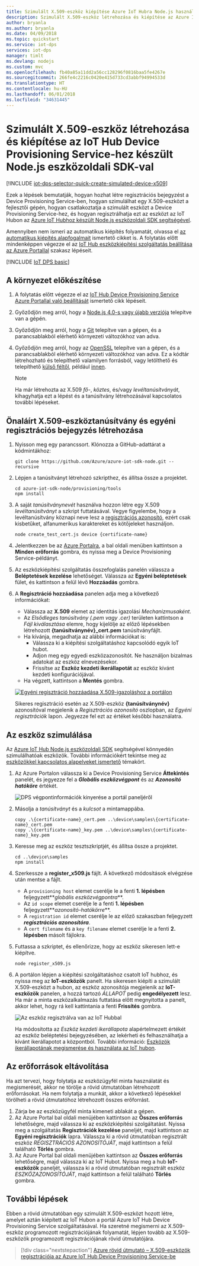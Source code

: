 ```yaml
---
title: Szimulált X.509-eszköz kiépítése Azure IoT Hubra Node.js használatával | Microsoft Docs
description: Szimulált X.509-eszköz létrehozása és kiépítése az Azure IoT Hub Device Provisioning Service-hez készült Node.js eszközoldali SDK-val
author: bryanla
ms.author: bryanla
ms.date: 04/09/2018
ms.topic: quickstart
ms.service: iot-dps
services: iot-dps
manager: timlt
ms.devlang: nodejs
ms.custom: mvc
ms.openlocfilehash: fb40a85a11dd2a56cc128296f0816baa5fe4267e
ms.sourcegitcommit: 266fe4c2216c0420e415d733cd3abbf94994533d
ms.translationtype: HT
ms.contentlocale: hu-HU
ms.lasthandoff: 06/01/2018
ms.locfileid: "34631445"
---
```

# <a name="create-and-provision-an-x509-simulated-device-using-nodejs-device-sdk-for-iot-hub-device-provisioning-service"></a>Szimulált X.509-eszköz létrehozása és kiépítése az IoT Hub Device Provisioning Service-hez készült Node.js eszközoldali SDK-val
[!INCLUDE [iot-dps-selector-quick-create-simulated-device-x509](../../includes/iot-dps-selector-quick-create-simulated-device-x509.md)]

Ezek a lépések bemutatják, hogyan hozhat létre regisztrációs bejegyzést a Device Provisioning Service-ben, hogyan szimulálhat egy X.509-eszközt a fejlesztői gépén, hogyan csatlakoztatja a szimulált eszközt a Device Provisioning Service-hez, és hogyan regisztrálhatja ezt az eszközt az IoT Hubon az [Azure IoT Hubhoz készült Node.js eszközoldali SDK segítségével](https://github.com/Azure/azure-iot-sdk-node).

Amennyiben nem ismeri az automatikus kiépítés folyamatát, olvassa el [az automatikus kiépítés alapfogalmait](concepts-auto-provisioning.md) ismertető cikket is. A folytatás előtt mindenképpen végezze el az [IoT Hub eszközkiépítési szolgáltatás beállítása az Azure Portallal](./quick-setup-auto-provision.md) szakasz lépéseit. 

[!INCLUDE [IoT DPS basic](../../includes/iot-dps-basic.md)]

## <a name="prepare-the-environment"></a>A környezet előkészítése 

1. A folytatás előtt végezze el az [IoT Hub Device Provisioning Service Azure Portallal való beállítását](./quick-setup-auto-provision.md) ismertető cikk lépéseit.

2. Győződjön meg arról, hogy a [Node.js 4.0-s vagy újabb verziója](https://nodejs.org) telepítve van a gépén.

3. Győződjön meg arról, hogy a [Git](https://git-scm.com/download/) telepítve van a gépen, és a parancsablakból elérhető környezeti változókhoz van adva. 

4. Győződjön meg arról, hogy az [OpenSSL](https://www.openssl.org/) telepítve van a gépen, és a parancsablakból elérhető környezeti változókhoz van adva. Ez a kódtár létrehozható és telepíthető valamilyen forrásból, vagy letölthető és telepíthető [külső féltől](https://wiki.openssl.org/index.php/Binaries), például [innen](https://sourceforge.net/projects/openssl/). 

    > [!NOTE]
    > Ha már létrehozta az X.509 _fő-_, _köztes_, és/vagy _levéltanúsítványát_, kihagyhatja ezt a lépést és a tanúsítvány létrehozásával kapcsolatos további lépéseket.
    >

## <a name="create-a-self-signed-x509-device-certificate-and-individual-enrollment-entry"></a>Önaláírt X.509-eszköztanúsítvány és egyéni regisztrációs bejegyzés létrehozása

1. Nyisson meg egy parancssort. Klónozza a GitHub-adattárat a kódmintákhoz:
    
    ```cmd/sh
    git clone https://github.com/Azure/azure-iot-sdk-node.git --recursive
    ```

2. Lépjen a tanúsítványt létrehozó szkripthez, és állítsa össze a projektet. 

    ```cmd/sh
    cd azure-iot-sdk-node/provisioning/tools
    npm install
    ```

3. A saját _tanúsítványnevét_ használva hozzon létre egy X.509 _levéltanúsítványt_ a szkript futtatásával. Vegye figyelembe, hogy a levéltanúsítvány köznapi neve lesz a [regisztrációs azonosító](https://docs.microsoft.com/azure/iot-dps/concepts-device#registration-id), ezért csak kisbetűket, alfanumerikus karaktereket és kötőjeleket használjon.

    ```cmd/sh
    node create_test_cert.js device {certificate-name}
    ```

4. Jelentkezzen be az [Azure Portalra](https://portal.azure.com), a bal oldali menüben kattintson a **Minden erőforrás** gombra, és nyissa meg a Device Provisioning Service-példányt.

5. Az eszközkiépítési szolgáltatás összefoglalás panelén válassza a **Beléptetések kezelése** lehetőséget. Válassza az **Egyéni beléptetések** fület, és kattintson a felül lévő **Hozzáadás** gombra. 

6. A **Regisztráció hozzáadása** panelen adja meg a következő információkat:
    - Válassza az **X.509** elemet az identitás igazolási *Mechanizmusaként*.
    - Az *Elsődleges tanúsítvány (.pem vagy .cer)* területen kattintson a *Fájl kiválasztása* elemre, hogy kijelölje az előző lépésekben létrehozott **{tanúsítványnév}_cert.pem** tanúsítványfájlt.  
    - Ha kívánja, megadhatja az alábbi információkat is:
      - Válassza ki a kiépítési szolgáltatáshoz kapcsolódó egyik IoT hubot.
      - Adjon meg egy egyedi eszközazonosítót. Ne használjon bizalmas adatokat az eszköz elnevezésekor. 
      - Frissítse az **Eszköz kezdeti ikerállapotát** az eszköz kívánt kezdeti konfigurációjával.
   - Ha végzett, kattintson a **Mentés** gombra. 

    [![Egyéni regisztráció hozzáadása X.509-igazoláshoz a portálon](./media/quick-create-simulated-device-x509-node/individual-enrollment.png)](./media/quick-create-simulated-device-x509-node/individual-enrollment.png#lightbox)

    Sikeres regisztráció esetén az X.509-eszköz **{tanúsítványnév}** azonosítóval megjelenik a *Regisztrációs azonosító* oszlopban, az *Egyéni regisztrációk* lapon. Jegyezze fel ezt az értéket későbbi használatra.

## <a name="simulate-the-device"></a>Az eszköz szimulálása

Az [Azure IoT Hub Node.js eszközoldali SDK](https://github.com/Azure/azure-iot-sdk-node) segítségével könnyedén szimulálhatóak eszközök. További információkért tekintse meg az [eszközökkel kapcsolatos alapelveket ismertető](https://docs.microsoft.com/azure/iot-dps/concepts-device) témakört.

1. Az Azure Portalon válassza ki a Device Provisioning Service **Áttekintés** panelét, és jegyezze fel a **_Globális eszközvégpont_** és az **_Azonosító hatóköre_** értékét.

    ![DPS végpontinformációk kinyerése a portál paneljéről](./media/quick-create-simulated-device-x509-node/extract-dps-endpoints.png) 

2. Másolja a _tanúsítványt_ és a _kulcsot_ a mintamappába.

    ```cmd/sh
    copy .\{certificate-name}_cert.pem ..\device\samples\{certificate-name}_cert.pem
    copy .\{certificate-name}_key.pem ..\device\samples\{certificate-name}_key.pem
    ```

3. Keresse meg az eszköz tesztszkriptjét, és állítsa össze a projektet. 

    ```cmd/sh
    cd ..\device\samples
    npm install
    ```

4. Szerkessze a **register\_x509.js** fájlt. A következő módosítások elvégzése után mentse a fájlt.
    - A `provisioning host` elemet cserélje le a fenti **1. lépésben** feljegyzett**_globális eszközvégpontra_**.
    - Az `id scope` elemet cserélje le a fenti **1. lépésben** feljegyzett**_azonosító-hatókörre_**. 
    - A `registration id` elemet cserélje le az előző szakaszban feljegyzett **_regisztrációs azonosítóra_**.
    - A `cert filename` és a `key filename` elemet cserélje le a fenti **2. lépésben** másolt fájlokra. 

5. Futtassa a szkriptet, és ellenőrizze, hogy az eszköz sikeresen lett-e kiépítve.

    ```cmd/sh
    node register_x509.js
    ```   

6. A portálon lépjen a kiépítési szolgáltatáshoz csatolt IoT hubhoz, és nyissa meg az **IoT-eszközök** panelt. Ha sikeresen kiépíti a szimulált X.509-eszközt a hubon, az eszköz azonosítója megjelenik az **IoT-eszközök** panelen, a hozzá tartozó *ÁLLAPOT* pedig **engedélyezett** lesz. Ha már a minta eszközalkalmazás futtatása előtt megnyitotta a panelt, akkor lehet, hogy rá kell kattintania a fenti **Frissítés** gombra. 

    ![Az eszköz regisztrálva van az IoT Hubbal](./media/quick-create-simulated-device-x509-node/hub-registration.png) 

    Ha módosította az *Eszköz kezdeti ikerállapota* alapértelmezett értékét az eszköz beléptetési bejegyzésében, az lekérheti és felhasználhatja a kívánt ikerállapotot a központból. További információ: [Eszközök ikerállapotának megismerése és használata az IoT hubon](../iot-hub/iot-hub-devguide-device-twins.md).


## <a name="clean-up-resources"></a>Az erőforrások eltávolítása

Ha azt tervezi, hogy folytatja az eszközügyfél minta használatát és megismerését, akkor ne törölje a rövid útmutatóban létrehozott erőforrásokat. Ha nem folytatja a munkát, akkor a következő lépésekkel törölheti a rövid útmutatóhoz létrehozott összes erőforrást.

1. Zárja be az eszközügyfél minta kimeneti ablakát a gépen.
2. Az Azure Portal bal oldali menüjében kattintson az **Összes erőforrás** lehetőségre, majd válassza ki az eszközkiépítési szolgáltatást. Nyissa meg a szolgáltatás **Regisztrációk kezelése** paneljét, majd kattintson az **Egyéni regisztrációk** lapra. Válassza ki a rövid útmutatóban regisztrált eszköz *REGISZTRÁCIÓS AZONOSÍTÓJÁT*, majd kattintson a felül található **Törlés** gombra. 
3. Az Azure Portal bal oldali menüjében kattintson az **Összes erőforrás** lehetőségre, majd válassza ki az IoT Hubot. Nyissa meg a hub **IoT-eszközök** paneljét, válassza ki a rövid útmutatóban regisztrált eszköz *ESZKÖZAZONOSÍTÓJÁT*, majd kattintson a felül található **Törlés** gombra.


## <a name="next-steps"></a>További lépések

Ebben a rövid útmutatóban egy szimulált X.509-eszközt hozott létre, amelyet aztán kiépített az IoT Hubon a portál Azure IoT Hub Device Provisioning Service szolgáltatásával. Ha szeretné megismerni az X.509-eszköz programozott regisztrációjának folyamatát, lépjen tovább az X.509-eszközök programozott regisztrációjának rövid útmutatójára. 

> [!div class="nextstepaction"]
> [Azure rövid útmutató – X.509-eszközök regisztrációja az Azure IoT Hub Device Provisioning Service-be](quick-enroll-device-x509-node.md)
